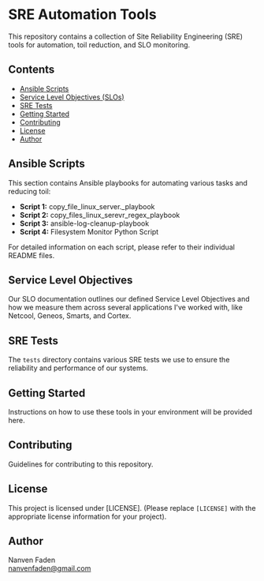 # SRE Automation Tools

This repository contains a collection of Site Reliability Engineering (SRE) tools for automation, toil reduction, and SLO monitoring.

## Contents
- [Ansible Scripts](#ansible-scripts)
- [Service Level Objectives (SLOs)](#service-level-objectives)
- [SRE Tests](#sre-tests)
- [Getting Started](#getting-started)
- [Contributing](#contributing)
- [License](#license)
- [Author](#author)

## Ansible Scripts

This section contains Ansible playbooks for automating various tasks and reducing toil:

- **Script 1:** copy_file_linux_server._playbook
- **Script 2:** copy_files_linux_serevr_regex_playbook
- **Script 3:** ansible-log-cleanup-playbook
- **Script 4:** Filesystem Monitor Python Script
  
For detailed information on each script, please refer to their individual README files.

## Service Level Objectives

Our SLO documentation outlines our defined Service Level Objectives and how we measure them across several applications I've worked with, like Netcool, Geneos, Smarts, and Cortex.

## SRE Tests

The `tests` directory contains various SRE tests we use to ensure the reliability and performance of our systems.

## Getting Started

Instructions on how to use these tools in your environment will be provided here.

## Contributing

Guidelines for contributing to this repository.

## License

This project is licensed under [LICENSE]. (Please replace `[LICENSE]` with the appropriate license information for your project).

## Author

Nanven Faden  
[nanvenfaden@gmail.com](mailto:nanvenfaden@gmail.com)
